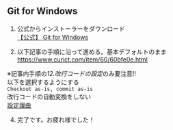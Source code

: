 ## Git for Windows

1. 公式からインストーラーをダウンロード  
[【公式】 Git for Windows](https://gitforwindows.org/)

2. 以下記事の手順に沿って進める。基本デフォルトのまま  
https://www.curict.com/item/60/60bfe0e.html  

※記事内手順の*12.改行コードの設定*のみ要注意!!  
以下を選択するようにする  
`Checkout as-is, commit as-is`  
改行コードの自動変換をしない  
[設定理由](https://qiita.com/uggds/items/00a1974ec4f115616580)  

4. 完了です。お疲れ様でした！
